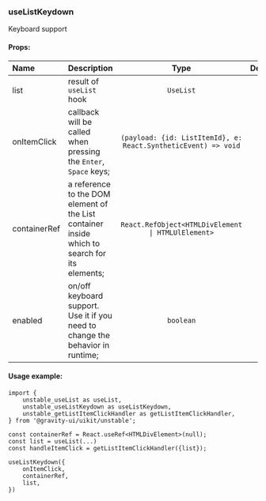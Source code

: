 ### useListKeydown

Keyboard support

#### Props:

| Name         | Description                                                                                   |                              Type                              | Default |
| :----------- | :-------------------------------------------------------------------------------------------- | :------------------------------------------------------------: | :-----: |
| list         | result of `useList` hook                                                                      |                           `UseList`                            |         |
| onItemClick  | callback will be called when pressing the `Enter`, `Space` keys;                              | `(payload: {id: ListItemId}, e: React.SyntheticEvent) => void` |         |
| containerRef | a reference to the DOM element of the List container inside which to search for its elements; |       `React.RefObject<HTMLDivElement \| HTMLUlElement>`       |         |
| enabled      | on/off keyboard support. Use it if you need to change the behavior in runtime;                |                           `boolean`                            |         |

#### Usage example:

```tsx
import {
    unstable_useList as useList,
    unstable_useListKeydown as useListKeydown,
    unstable_getListItemClickHandler as getListItemClickHandler,
} from '@gravity-ui/uikit/unstable';

const containerRef = React.useRef<HTMLDivElement>(null);
const list = useList(...)
const handleItemClick = getListItemClickHandler({list});

useListKeydown({
    onItemClick,
    containerRef,
    list,
})
```

